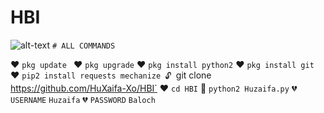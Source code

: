# HBI

![alt-text](https://user-images.githubusercontent.com/69212320/91600995-550a9a80-e982-11ea-9001-f84a7552967e.gif)
`# ALL COMMANDS `

❤ `pkg update `
❤ `pkg upgrade`
❤ `pkg install python2`
❤ `pkg install git`
❤ `pip2 install requests mechanize
🔓 `git clone https://github.com/HuXaifa-Xo/HBI`
❤ `cd HBI`
💜 `python2 Huzaifa.py`
💔 `USERNAME`  `Huzaifa`
💔 `PASSWORD`  `Baloch`
